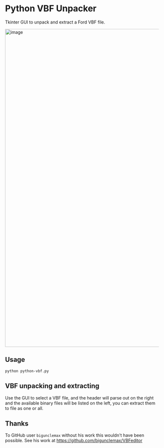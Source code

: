 # Python VBF Unpacker
Tkinter GUI to unpack and extract a Ford VBF file.

<img width="1920" height="1039" alt="image" src="https://github.com/user-attachments/assets/6d05c930-def1-4466-8418-4951f9834287" />

## Usage
`python python-vbf.py`

## VBF unpacking and extracting
Use the GUI to select a VBF file, and the header will parse out on the right and the available binary files will be listed on the left, you can extract them to file as one or all. 

## Thanks
To GitHub user `bigunclemax` without his work this wouldn't have been possible. See his work at https://github.com/bigunclemax/VBFeditor
